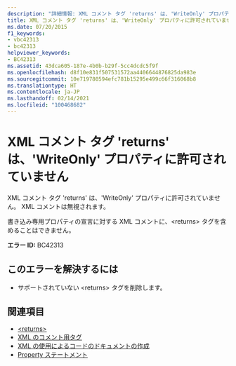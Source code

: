 ```yaml
---
description: "詳細情報: XML コメント タグ 'returns' は、'WriteOnly' プロパティに許可されていません"
title: XML コメント タグ 'returns' は、'WriteOnly' プロパティに許可されていません
ms.date: 07/20/2015
f1_keywords:
- vbc42313
- bc42313
helpviewer_keywords:
- BC42313
ms.assetid: 43dca605-187e-4b0b-b29f-5cc4dcdc5f9f
ms.openlocfilehash: d8f10e831f507531572aa4406644876825da983e
ms.sourcegitcommit: 10e719780594efc781b15295e499c66f316068b8
ms.translationtype: HT
ms.contentlocale: ja-JP
ms.lasthandoff: 02/14/2021
ms.locfileid: "100468682"
---
```

# <a name="xml-comment-tag-returns-is-not-permitted-on-a-writeonly-property"></a>XML コメント タグ 'returns' は、'WriteOnly' プロパティに許可されていません

XML コメント タグ 'returns' は、'WriteOnly' プロパティに許可されていません。 XML コメントは無視されます。  
  
 書き込み専用プロパティの宣言に対する XML コメントに、\<returns> タグを含めることはできません。  
  
 **エラー ID:** BC42313  
  
## <a name="to-correct-this-error"></a>このエラーを解決するには  
  
- サポートされていない \<returns> タグを削除します。  
  
## <a name="see-also"></a>関連項目

- [\<returns>](../language-reference/xmldoc/returns.md)
- [XML のコメント用タグ](../language-reference/xmldoc/index.md)
- [XML の使用によるコードのドキュメントの作成](../programming-guide/program-structure/documenting-your-code-with-xml.md)
- [Property ステートメント](../language-reference/statements/property-statement.md)
